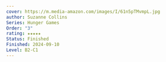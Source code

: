 ```yaml
---
cover: https://m.media-amazon.com/images/I/61n5pTMvmpL.jpg
author: Suzanne Collins
Series: Hunger Games
Order: "3"
rating: ★★★★★
Status: Finished
Finished: 2024-09-10
Level: B2-C1
---
```








